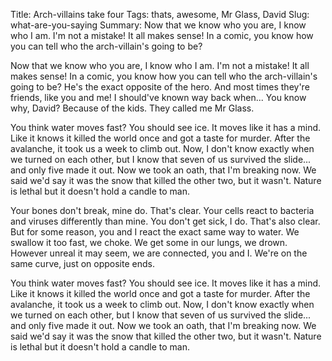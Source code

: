 Title: Arch-villains take four
Tags: thats, awesome, Mr Glass, David
Slug: what-are-you-saying
Summary: Now that we know who you are, I know who I am. I'm not a mistake! It all makes sense! In a comic, you know how you can tell who the arch-villain's going to be?

<!-- start slipsum code -->

Now that we know who you are, I know who I am. I'm not a mistake! It all makes sense! In a comic, you know how you can tell who the arch-villain's going to be? He's the exact opposite of the hero. And most times they're friends, like you and me! I should've known way back when... You know why, David? Because of the kids. They called me Mr Glass.

You think water moves fast? You should see ice. It moves like it has a mind. Like it knows it killed the world once and got a taste for murder. After the avalanche, it took us a week to climb out. Now, I don't know exactly when we turned on each other, but I know that seven of us survived the slide... and only five made it out. Now we took an oath, that I'm breaking now. We said we'd say it was the snow that killed the other two, but it wasn't. Nature is lethal but it doesn't hold a candle to man.

Your bones don't break, mine do. That's clear. Your cells react to bacteria and viruses differently than mine. You don't get sick, I do. That's also clear. But for some reason, you and I react the exact same way to water. We swallow it too fast, we choke. We get some in our lungs, we drown. However unreal it may seem, we are connected, you and I. We're on the same curve, just on opposite ends.

You think water moves fast? You should see ice. It moves like it has a mind. Like it knows it killed the world once and got a taste for murder. After the avalanche, it took us a week to climb out. Now, I don't know exactly when we turned on each other, but I know that seven of us survived the slide... and only five made it out. Now we took an oath, that I'm breaking now. We said we'd say it was the snow that killed the other two, but it wasn't. Nature is lethal but it doesn't hold a candle to man.

<!-- please do not remove this line -->

<div style="display:none;">
<a href="http://slipsum.com">lorem ipsum</a></div>

<!-- end slipsum code -->
